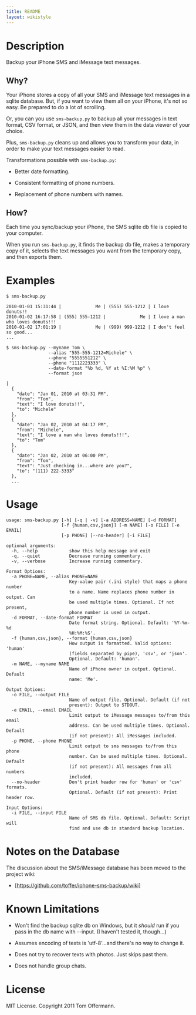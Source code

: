 ```yaml
---
title: README
layout: wikistyle
---
```

Description
===========
Backup your iPhone SMS and iMessage text messages.

Why? 
---- 
Your iPhone stores a copy of all your SMS and iMessage text messages in a
sqlite database. But, if you want to view them all on your iPhone, it's not so
easy. Be prepared to do a lot of scrolling.

Or, you can you use `sms-backup.py` to backup all your messages in text
format, CSV format, or JSON, and then view them in the data viewer of your
choice.

Plus, `sms-backup.py` cleans up and allows you to transform your data, in
order to make your text messages easier to read.

Transformations possible with `sms-backup.py`:

  * Better date formatting.
  
  * Consistent formatting of phone numbers.
  
  * Replacement of phone numbers with names.

How?
----
Each time you sync/backup your iPhone, the SMS sqlite db file is copied to
your computer. 

When you run `sms-backup.py`, it finds the backup db file, makes a temporary
copy of it, selects the text messages you want from the temporary copy, and
then exports them.

Examples
========
    $ sms-backup.py
    
    2010-01-01 15:31:44 |             Me | (555) 555-1212 | I love donuts!!
    2010-01-02 16:17:58 | (555) 555-1212 |             Me | I love a man who loves donuts!!!
    2010-01-02 17:01:19 |             Me | (999) 999-1212 | I don't feel so good...
    ...
    
    $ sms-backup.py --myname Tom \
                    --alias "555-555-1212=Michele" \
                    --phone "5555551212" \
                    --phone "1112223333" \
                    --date-format "%b %d, %Y at %I:%M %p" \
                    --format json
    
    [
      {
        "date": "Jan 01, 2010 at 03:31 PM",
        "from": "Tom", 
        "text": "I love donuts!!", 
        "to": "Michele"
      }, 
      {
        "date": "Jan 02, 2010 at 04:17 PM",
        "from": "Michele", 
        "text": "I love a man who loves donuts!!!", 
        "to": "Tom"
      }, 
      {
        "date": "Jan 02, 2010 at 06:00 PM",
        "from": "Tom", 
        "text": "Just checking in...where are you?", 
        "to": "(111) 222-3333"
      }, 
      ...

Usage
=====
    usage: sms-backup.py [-h] [-q | -v] [-a ADDRESS=NAME] [-d FORMAT]
                         [-f {human,csv,json}] [-m NAME] [-o FILE] [-e EMAIL]
                         [-p PHONE] [--no-header] [-i FILE]

    optional arguments:
      -h, --help            show this help message and exit
      -q, --quiet           Decrease running commentary.
      -v, --verbose         Increase running commentary.

    Format Options:
      -a PHONE=NAME, --alias PHONE=NAME
                            Key-value pair (.ini style) that maps a phone number
                            to a name. Name replaces phone number in output. Can
                            be used multiple times. Optional. If not present,
                            phone number is used in output.
      -d FORMAT, --date-format FORMAT
                            Date format string. Optional. Default: '%Y-%m-%d
                            %H:%M:%S'.
      -f {human,csv,json}, --format {human,csv,json}
                            How output is formatted. Valid options: 'human'
                            (fields separated by pipe), 'csv', or 'json'.
                            Optional. Default: 'human'.
      -m NAME, --myname NAME
                            Name of iPhone owner in output. Optional. Default
                            name: 'Me'.

    Output Options:
      -o FILE, --output FILE
                            Name of output file. Optional. Default (if not
                            present): Output to STDOUT.
      -e EMAIL, --email EMAIL
                            Limit output to iMessage messages to/from this email
                            address. Can be used multiple times. Optional. Default
                            (if not present): All iMessages included.
      -p PHONE, --phone PHONE
                            Limit output to sms messages to/from this phone
                            number. Can be used multiple times. Optional. Default
                            (if not present): All messages from all numbers
                            included.
      --no-header           Don't print header row for 'human' or 'csv' formats.
                            Optional. Default (if not present): Print header row.

    Input Options:
      -i FILE, --input FILE
                            Name of SMS db file. Optional. Default: Script will
                            find and use db in standard backup location.

Notes on the Database
=====================
The discussion about the SMS/iMessage database has been moved to the project wiki:

  * [https://github.com/toffer/iphone-sms-backup/wiki]

Known Limitations
=================
  * Won't find the backup sqlite db on Windows, but it *should* run if you pass
    in the db name with --input.  (I haven't tested it, though...)

  * Assumes encoding of texts is 'utf-8'...and there's no way to change it.
    
  * Does not try to recover texts with photos.  Just skips past them.
  
  * Does not handle group chats.

License
=======
MIT License.  Copyright 2011 Tom Offermann.
